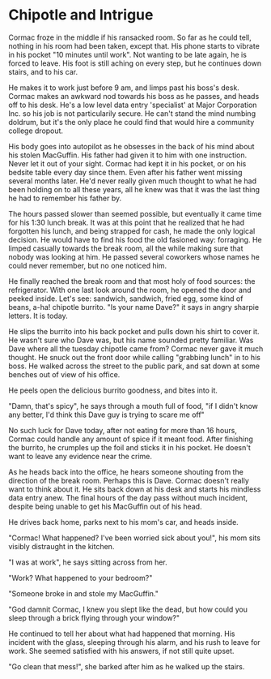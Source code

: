 # Chipotle and Intrigue

Cormac froze in the middle if his ransacked room. So far as he could tell, nothing in his room had been taken, except that. His phone starts to vibrate in his pocket "10 minutes until work". Not wanting to be late again, he is forced to leave. His foot is still aching on every step, but he continues down stairs, and to his car.

He makes it to work just before 9 am, and limps past his boss's desk. Cormac makes an awkward nod towards his boss as he passes, and heads off to his desk. He's a low level data entry 'specialist' at Major Corporation Inc. so his job is not particularily secure. He can't stand the mind numbing doldrum, but it's the only place he could find that would hire a community college dropout.

His body goes into autopilot as he obsesses in the back of his mind about his stolen MacGuffin. His father had given it to him with one instruction. Never let it out of your sight. Cormac had kept it in his pocket, or on his bedsite table every day since them. Even after his father went missing several months later. He'd never really given much thought to what he had been holding on to all these years, all he knew was that it was the last thing he had to remember his father by.

The hours passed slower than seemed possible, but eventually it came time for his 1:30 lunch break.  It was at this point that he realized that he had forgotten his lunch, and being strapped for cash, he made the only logical decision. He would have to find his food the old fasioned way: forraging.  He limped casually towards the break room, all the while making sure that nobody was looking at him.  He passed several coworkers whose names he could never remember, but no one noticed him.

He finally reached the break room and that most holy of food sources: the refrigerator. With one last look around the room, he opened the door and peeked inside. Let's see: sandwich, sandwich, fried egg, some kind of beans, a-ha! chipotle burrito. "Is your name Dave?" it says in angry sharpie letters. It is today.

He slips the burrito into his back pocket and pulls down his shirt to cover it. He wasn't sure who Dave was, but his name sounded pretty familiar. Was Dave where all the tuesday chipotle came from?  Cormac never gave it much thought. He snuck out the front door while calling "grabbing lunch" in to his boss. He walked across the street to the public park, and sat down at some benches out of view of his office.

He peels open the delicious burrito goodness, and bites into it.

"Damn, that's spicy", he says through a mouth full of food, "if I didn't know any better, I'd think this Dave guy is trying to scare me off"

No such luck for Dave today, after not eating for more than 16 hours, Cormac could handle any amount of spice if it meant food. After finishing the burrito, he crumples up the foil and sticks it in his pocket. He doesn't want to leave any evidence near the crime.

As he heads back into the office, he hears someone shouting from the direction of the break room.  Perhaps this is Dave. Cormac doesn't really want to think about it. He sits back down at his desk and starts his mindless data entry anew. The final hours of the day pass without much incident, despite being unable to get his MacGuffin out of his head.

He drives back home, parks next to his mom's car, and heads inside.

"Cormac! What happened? I've been worried sick about you!", his mom sits visibly distraught in the kitchen.

"I was at work", he says sitting across from her.

"Work? What happened to your bedroom?"

"Someone broke in and stole my MacGuffin."

"God damnit Cormac, I knew you slept like the dead, but how could you sleep through a brick flying through your window?"

He continued to tell her about what had happened that morning. His incident with the glass, sleeping through his alarm, and his rush to leave for work. She seemed satisfied with his answers, if not still quite upset.

"Go clean that mess!", she barked after him as he walked up the stairs.

